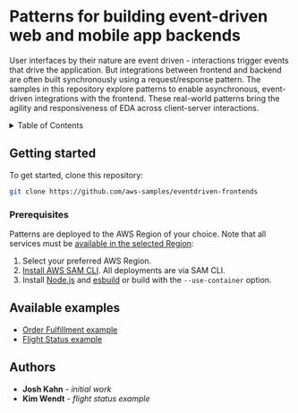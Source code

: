 # Patterns for building event-driven web and mobile app backends

User interfaces by their nature are event driven - interactions trigger events that drive the application. But integrations between frontend and backend are often built synchronously using a request/response pattern. The samples in this repository explore patterns to enable asynchronous, event-driven integrations with the frontend. These real-world patterns bring the agility and responsiveness of EDA across client-server interactions.

<!-- TABLE OF CONTENTS -->
<details>
  <summary>Table of Contents</summary>
  <ol>
    <li>
      <a href="#getting-started">Getting Started</a>
      <ul>
        <li><a href="#prerequisites">Prerequisites</a></li>
      </ul>
    </li>
    <li>
      <a href="#available-examples">Example use cases</a>
    </li>
    <li><a href="#authors">Authors</a></li>
  </ol>
</details>

## Getting started

To get started, clone this repository:

``` bash
git clone https://github.com/aws-samples/eventdriven-frontends
```

### Prerequisites

Patterns are deployed to the AWS Region of your choice. Note that all services must be [available in the selected Region](https://aws.amazon.com/about-aws/global-infrastructure/regional-product-services/):

1. Select your preferred AWS Region.
2. [Install AWS SAM CLI](https://docs.aws.amazon.com/serverless-application-model/latest/developerguide/install-sam-cli.html). All deployments are via SAM CLI.
3. Install [Node.js](https://nodejs.org/en/learn/getting-started/how-to-install-nodejs) and [esbuild](https://esbuild.github.io/getting-started/) or build with the `--use-container` option.

## Available examples

- [Order Fulfillment example](./order-fulfillment-example/README.md)
- [Flight Status example](./flight-status-example/README.md)

## Authors

* **Josh Kahn** - *initial work*
* **Kim Wendt** - *flight status example*